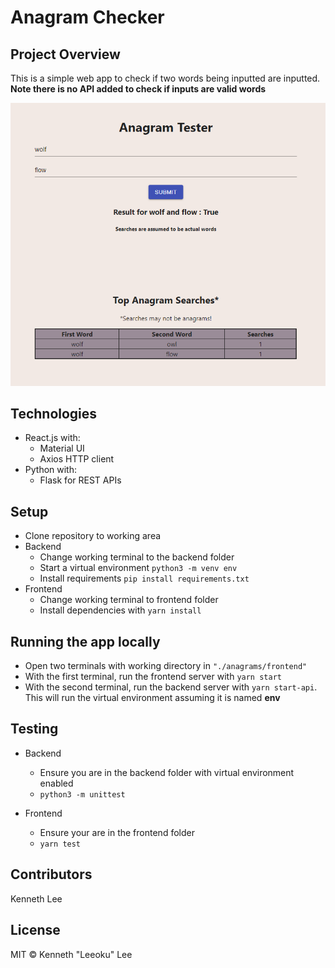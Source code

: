 # Anagram Checker

## Project Overview

This is a simple web app to check if two words being inputted are inputted. **Note there is no API added to check if inputs are valid words**

![Alt text](/anagram.png "Anagram Sample Image")

## Technologies

- React.js with:
  - Material UI
  - Axios HTTP client
- Python with:
  - Flask for REST APIs

## Setup

- Clone repository to working area
- Backend
  - Change working terminal to the backend folder
  - Start a virtual environment `python3 -m venv env`
  - Install requirements `pip install requirements.txt`
- Frontend
  - Change working terminal to frontend folder
  - Install dependencies with `yarn install`

## Running the app locally

- Open two terminals with working directory in `"./anagrams/frontend"`
- With the first terminal, run the frontend server with `yarn start`
- With the second terminal, run the backend server with `yarn start-api`. This will run the virtual environment assuming it is named **env**

## Testing

- Backend
  - Ensure you are in the backend folder with virtual environment enabled
  - `python3 -m unittest`

- Frontend
  - Ensure your are in the frontend folder
  - `yarn test`

## Contributors

Kenneth Lee

## License

MIT © Kenneth "Leeoku" Lee
